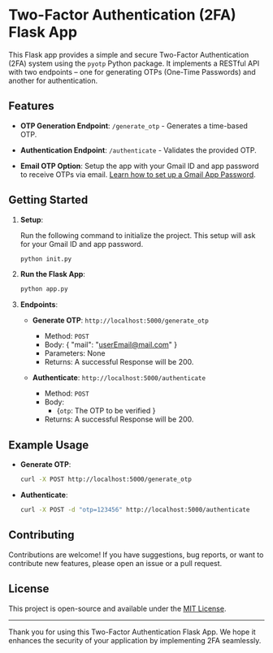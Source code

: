 # Two-Factor Authentication (2FA) Flask App

This Flask app provides a simple and secure Two-Factor Authentication (2FA) system using the `pyotp` Python package. It implements a RESTful API with two endpoints – one for generating OTPs (One-Time Passwords) and another for authentication.

## Features

- **OTP Generation Endpoint**: `/generate_otp` - Generates a time-based OTP.
  
- **Authentication Endpoint**: `/authenticate` - Validates the provided OTP.

- **Email OTP Option**: Setup the app with your Gmail ID and app password to receive OTPs via email. [Learn how to set up a Gmail App Password](https://support.google.com/accounts/answer/185833?hl=en).

## Getting Started

1. **Setup**:

    Run the following command to initialize the project. This setup will ask for your Gmail ID and app password.

    ```bash
    python init.py
    ```

2. **Run the Flask App**:

    ```bash
    python app.py
    ```

3. **Endpoints**:

    - **Generate OTP**: `http://localhost:5000/generate_otp`
        - Method: `POST`
        - Body: { "mail": "userEmail@mail.com" }
        - Parameters: None
        - Returns: A successful Response will be 200.

    - **Authenticate**: `http://localhost:5000/authenticate`
        - Method: `POST`
        - Body: 
            - {`otp`: The OTP to be verified }
        - Returns: A successful Response will be 200.

## Example Usage

- **Generate OTP**:

    ```bash
    curl -X POST http://localhost:5000/generate_otp
    ```

- **Authenticate**:

    ```bash
    curl -X POST -d "otp=123456" http://localhost:5000/authenticate
    ```

## Contributing

Contributions are welcome! If you have suggestions, bug reports, or want to contribute new features, please open an issue or a pull request.

## License

This project is open-source and available under the [MIT License](LICENSE).

---

Thank you for using this Two-Factor Authentication Flask App. We hope it enhances the security of your application by implementing 2FA seamlessly.

